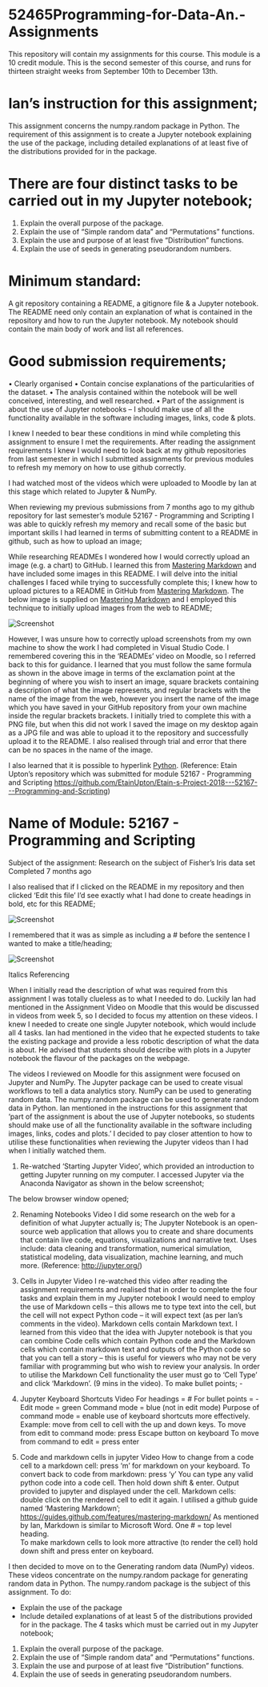 # 52465Programming-for-Data-An.-Assignments
This repository will contain my assignments for this course. This module is a 10 credit module.
This is the second semester of this course, and runs for thirteen straight weeks from September 10th to December 13th. 

# Ian’s instruction for this assignment;

This assignment concerns the numpy.random package in Python. The requirement of this assignment is to create a Jupyter notebook explaining the use of the package, including detailed explanations of at least five of the distributions provided for in the package. 

# There are four distinct tasks to be carried out in my Jupyter notebook;
1.	Explain the overall purpose of the package.
2.	Explain the use of “Simple random data” and “Permutations” functions.
3.	Explain the use and purpose of at least five “Distribution” functions.
4.	Explain the use of seeds in generating pseudorandom numbers.

# Minimum standard:
A git repository containing a README, a gitignore file & a Jupyter notebook. 
The README need only contain an explanation of what is contained in the repository and how to run the Jupyter notebook.
My notebook should contain the main body of work and list all references.

# Good submission requirements;
•	Clearly organised
•	Contain concise explanations of the particularities of the dataset.
•	The analysis contained within the notebook will be well conceived, interesting, and well researched.
•	Part of the assignment is about the use of Jupyter notebooks – I should make use of all the functionality available in the software including images, links, code & plots.

I knew I needed to bear these conditions in mind while completing this assignment to ensure I met the requirements.
After reading the assignment requirements I knew I would need to look back at my github repositories from last semester in which I submitted assignments for previous modules to refresh my memory on how to use github correctly. 

I had watched most of the videos which were uploaded to Moodle by Ian at this stage which related to Jupyter & NumPy. 

When reviewing my previous submissions from 7 months ago to my github repository for last semester’s module 52167 - Programming and Scripting I was able to quickly refresh my memory and recall some of the basic but important skills I had learned in terms of submitting content to a README in github, such as how to upload an image;

While researching READMEs I wondered how I would correctly upload an image (e.g. a chart) to GitHub. I learned this from [Mastering Markdown](https://guides.github.com/features/mastering-markdown/) and have included some images in this README. I will delve into the initial challenges I faced while trying to successfully complete this;
I knew how to upload pictures to a README in GitHub from [Mastering Markdown](https://guides.github.com/features/mastering-markdown/). The below image is supplied on [Mastering Markdown](https://guides.github.com/features/mastering-markdown/) and I employed this technique to initially upload images from the web to README;

![Screenshot](HowToUploadImagesInREADME.jpg)

However, I was unsure how to correctly upload screenshots from my own machine to show the work I had completed in Visual Studio Code. I remembered covering this in the ‘READMEs’ video on Moodle, so I referred back to this for guidance. I learned that you must follow the same formula as shown in the above image in terms of the exclamation point at the beginning of where you wish to insert an image, square brackets containing a description of what the image represents, and regular brackets with the name of the image from the web, however you insert the name of the image which you have saved in your GitHub repository from your own machine inside the regular brackets brackets. I initially tried to complete this with a PNG file, but when this did not work I saved the image on my desktop again as a JPG file and was able to upload it to the repository and successfully upload it to the README. I also realised through trial and error that there can be no spaces in the name of the image.

I also learned that it is possible to hyperlink [Python]( https://www.python.org/).
(Reference: Etain Upton’s repository which was submitted for module 52167 - Programming and Scripting https://github.com/EtainUpton/Etain-s-Project-2018---52167---Programming-and-Scripting)

# Name of Module: 52167 - Programming and Scripting
Subject of the assignment:
Research on the subject of Fisher’s Iris data set
Completed 7 months ago

I also realised that if I clicked on the README in my repository and then clicked ‘Edit this file’ I’d see exactly what I had done to create headings in bold, etc for this README;
 
![Screenshot](ScreenshotDisplayingEdit.jpg)

I remembered that it was as simple as including a # before the sentence I wanted to make a title/heading; 

![Screenshot](EtainsPreviousREADME.jpg)

Italics
Referencing

When I initially read the description of what was required from this assignment I was totally clueless as to what I needed to do. Luckily Ian had mentioned in the Assignment Video on Moodle that this would be discussed in videos from week 5, so I decided to focus my attention on these videos.
I knew I needed to create one single Jupyter notebook, which would include all 4 tasks.
Ian had mentioned in the video that he expected students to take the existing package and provide a less robotic description of what the data is about. 
He advised that students should describe with plots in a Jupyter notebook the flavour of the packages on the webpage.

The videos I reviewed on Moodle for this assignment were focused on Jupyter and NumPy.
The Jupyter package can be used to create visual workflows to tell a data analytics story. 
NumPy can be used to generating random data. The numpy.random package can be used to generate random data in Python.
Ian mentioned in the instructions for this assignment that ‘part of the assignment is about the use of Jupyter notebooks, so students should make use of all the functionality available in the software including images, links, codes and plots.’ I decided to pay closer attention to how to utilise these functionalities when reviewing the Jupyter videos than I had when I initially watched them.
1.	Re-watched ‘Starting Jupyter Video’, which provided an introduction to getting Jupyter running on my computer. I accessed Jupyter via the Anaconda Navigator as shown in the below screenshot;
 
The below browser window opened;
 
2.	Renaming Notebooks Video
I did some research on the web for a definition of what Jupyter actually is;
The Jupyter Notebook is an open-source web application that allows you to create and share documents that contain live code, equations, visualizations and narrative text. Uses include: data cleaning and transformation, numerical simulation, statistical modeling, data visualization, machine learning, and much more. (Reference: http://jupyter.org/)
3.	Cells in Jupyter Video
I re-watched this video after reading the assignment requirements and realised that in order to complete the four tasks and explain them in my Jupyter notebook I would need to employ the use of Markdown cells – this allows me to type text into the cell, but the cell will not expect Python code – it will expect text (as per Ian’s comments in the video). Markdown cells contain Markdown text. I learned from this video that the idea with Jupyter notebook is that you can combine Code cells which contain Python code and the Markdown cells which contain markdown text and outputs of  the Python code so that you can tell a story – this is useful for viewers who may not be very familiar with programming but who wish to review your analysis. 
In order to utilise the Markdown Cell functionality the user must go to ‘Cell Type’ and click ‘Markdown’. (9 mins in the video).
To make bullet points; -
4.	Jupyter Keyboard Shortcuts Video
For headings = #
For bullet points = -
Edit mode = green
Command mode = blue (not in edit mode) 
Purpose of command mode = enable use of keyboard shortcuts more effectively. Example: move from cell to cell with the up and down keys.
To move from edit to command mode: press Escape button on keyboard
To move from command to edit = press enter

5.	Code and markdown cells in jupyter Video
How to change from a code cell to a markdown cell: press ‘m’ for markdown on your keyboard.
To convert back to code from markdown: press ‘y’
You can type any valid python code into a code cell. Then hold down shift & enter. Output provided to jupyter and displayed under the cell.
Markdown cells: double click on the rendered cell to edit it again.
I utilised a github guide named ‘Mastering Markdown’; https://guides.github.com/features/mastering-markdown/
As mentioned by Ian, Markdown is similar to Microsoft Word.
One # = top level heading.	
To make markdown cells to look more attractive (to render the cell) hold down shift and press enter on keyboard.

I then decided to move on to the Generating random data (NumPy) videos. These videos concentrate on the numpy.random package for generating random data in Python. The numpy.random package is the subject of this assignment. 
To do:
-	Explain the use of the package
-	Include detailed explanations of at least 5 of the distributions provided for in the package. 
The 4 tasks which must be carried out in my Jupyter notebook;
1.	Explain the overall purpose of the package.
2.	Explain the use of “Simple random data” and “Permutations” functions.
3.	Explain the use and purpose of at least five “Distribution” functions.
4.	Explain the use of seeds in generating pseudorandom numbers.



